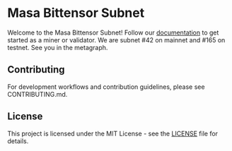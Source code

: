 # Masa Bittensor Subnet

Welcome to the Masa Bittensor Subnet! Follow our [documentation](https://developers.masa.ai/docs/masa-subnet/welcome) to get started as a miner or validator. We are subnet #42 on mainnet and #165 on testnet. See you in the metagraph.

## Contributing

For development workflows and contribution guidelines, please see CONTRIBUTING.md.

## License

This project is licensed under the MIT License - see the [LICENSE](LICENSE) file for details.
